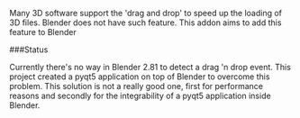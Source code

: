 Many 3D software support the 'drag and drop' to speed up the loading of 
3D files. Blender does not have such feature. This addon aims to add this
feature to Blender

###Status 

Currently there's no way in Blender 2.81 to detect a drag 'n drop event. This project created a pyqt5 application on top of Blender to overcome this problem. This solution is not a really good one, first for performance reasons and secondly for the integrability of a pyqt5 application inside Blender. 
